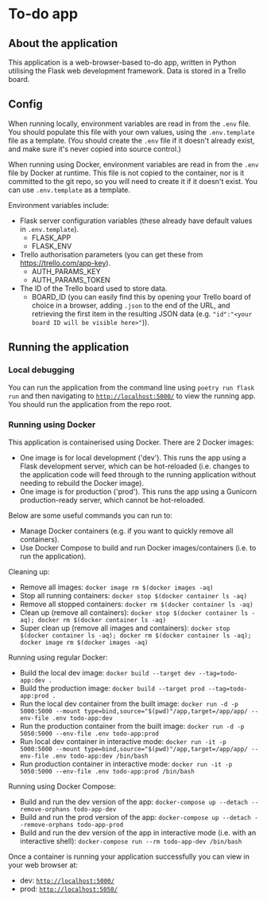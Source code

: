 # To-do app
## About the application

This application is a web-browser-based to-do app, written in Python utilising the Flask web development framework. Data is stored in a Trello board.

## Config

When running locally, environment variables are read in from the `.env` file. You should populate this file with your own values, using the `.env.template` file as a template. (You should create the `.env` file if it doesn't already exist, and make sure it's never copied into source control.)

When running using Docker, environment variables are read in from the `.env` file by Docker at runtime. This file is not copied to the container, nor is it committed to the git repo, so you will need to create it if it doesn't exist. You can use `.env.template` as a template.

Environment variables include:
- Flask server configuration variables (these already have default values in `.env.template`).
    - FLASK_APP
    - FLASK_ENV
- Trello authorisation parameters (you can get these from https://trello.com/app-key).
    - AUTH_PARAMS_KEY
    - AUTH_PARAMS_TOKEN
- The ID of the Trello board used to store data.
    - BOARD_ID (you can easily find this by opening your Trello board of choice in a browser, adding `.json` to the end of the URL, and retrieving the first item in the resulting JSON data (e.g. `"id":"<your board ID will be visible here>"`)).

## Running the application

### Local debugging

You can run the application from the command line using `poetry run flask run` and then navigating to [`http://localhost:5000/`](http://localhost:5000/) to view the running app. You should run the application from the repo root.

### Running using Docker

This application is containerised using Docker. There are 2 Docker images:

- One image is for local development ('dev'). This runs the app using a Flask development server, which can be hot-reloaded (i.e. changes to the application code will feed through to the running application without needing to rebuild the Docker image).
- One image is for production ('prod'). This runs the app using a Gunicorn production-ready server, which cannot be hot-reloaded.

Below are some useful commands you can run to:

- Manage Docker containers (e.g. if you want to quickly remove all containers).
- Use Docker Compose to build and run Docker images/containers (i.e. to run the application).

Cleaning up:

- Remove all images: `docker image rm $(docker images -aq)`
- Stop all running containers: `docker stop $(docker container ls -aq)`
- Remove all stopped containers: `docker rm $(docker container ls -aq)`
- Clean up (remove all containers): `docker stop $(docker container ls -aq); docker rm $(docker container ls -aq)`
- Super clean up (remove all images and containers): `docker stop $(docker container ls -aq); docker rm $(docker container ls -aq); docker image rm $(docker images -aq)`

Running using regular Docker:

- Build the local dev image: `docker build --target dev --tag=todo-app:dev .`
- Build the production image: `docker build --target prod --tag=todo-app:prod .`
- Run the local dev container from the built image: `docker run -d -p 5000:5000 --mount type=bind,source="$(pwd)"/app,target=/app/app/ --env-file .env todo-app:dev`
- Run the production container from the built image: `docker run -d -p 5050:5000 --env-file .env todo-app:prod`
- Run local dev container in interactive mode: `docker run -it -p 5000:5000 --mount type=bind,source="$(pwd)"/app,target=/app/app/ --env-file .env todo-app:dev /bin/bash`
- Run production container in interactive mode: `docker run -it -p 5050:5000 --env-file .env todo-app:prod /bin/bash`

Running using Docker Compose:

- Build and run the dev version of the app: `docker-compose up --detach --remove-orphans todo-app-dev`
- Build and run the prod version of the app: `docker-compose up --detach --remove-orphans todo-app-prod`
- Build and run the dev version of the app in interactive mode (i.e. with an interactive shell): `docker-compose run --rm todo-app-dev /bin/bash`

Once a container is running your application successfully you can view in your web browser at:

- dev: [`http://localhost:5000/`](http://localhost:5000/)
- prod: [`http://localhost:5050/`](http://localhost:5050/)